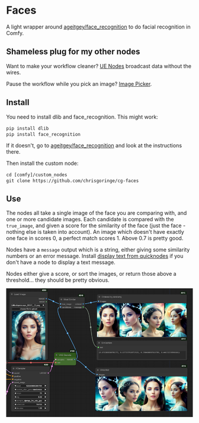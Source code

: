 # Faces

A light wrapper around [ageitgey/face_recognition](https://github.com/ageitgey/face_recognition) to do facial recognition in Comfy.

## Shameless plug for my other nodes

Want to make your workflow cleaner? [UE Nodes](https://github.com/chrisgoringe/cg-use-everywhere) broadcast data without the wires.

Pause the workflow while you pick an image? [Image Picker](https://github.com/chrisgoringe/cg-image-picker).

## Install

You need to install dlib and face_recognition. This might work:

```
pip install dlib
pip install face_recognition
```

If it doesn't, go to [ageitgey/face_recognition](https://github.com/ageitgey/face_recognition) and look at the instructions there.

Then install the custom node:

```
cd [comfy]/custom_nodes
git clone https://github.com/chrisgoringe/cg-faces
```

## Use

The nodes all take a single image of the face you are comparing with, and one or more candidate images. Each candidate is compared with the `true_image`, and given a score for the similarity of the face (just the face - nothing else is taken into account). An image which doesn't have exactly one face in scores 0, a perfect match scores 1. Above 0.7 is pretty good.

Nodes have a `message` output which is a string, either giving some similarity numbers or an error message. Install [display text from quicknodes](https://github.com/chrisgoringe/cg-quicknodes) if you don't have a node to display a text message.

Nodes either give a score, or sort the images, or return those above a threshold... they should be pretty obvious.

![example](docs/screenshot.png)